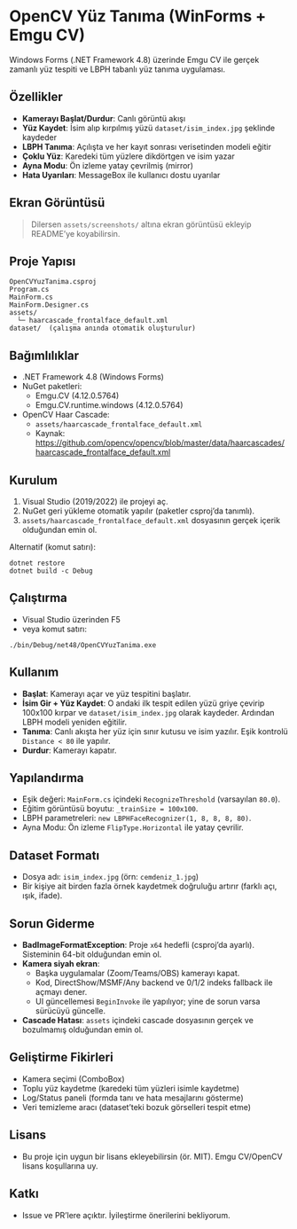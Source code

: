 # OpenCV Yüz Tanıma (WinForms + Emgu CV)

Windows Forms (.NET Framework 4.8) üzerinde Emgu CV ile gerçek zamanlı yüz tespiti ve LBPH tabanlı yüz tanıma uygulaması.

## Özellikler
- **Kamerayı Başlat/Durdur**: Canlı görüntü akışı
- **Yüz Kaydet**: İsim alıp kırpılmış yüzü `dataset/isim_index.jpg` şeklinde kaydeder
- **LBPH Tanıma**: Açılışta ve her kayıt sonrası verisetinden modeli eğitir
- **Çoklu Yüz**: Karedeki tüm yüzlere dikdörtgen ve isim yazar
- **Ayna Modu**: Ön izleme yatay çevrilmiş (mirror)
- **Hata Uyarıları**: MessageBox ile kullanıcı dostu uyarılar

## Ekran Görüntüsü
> Dilersen `assets/screenshots/` altına ekran görüntüsü ekleyip README’ye koyabilirsin.

## Proje Yapısı
```
OpenCVYuzTanima.csproj
Program.cs
MainForm.cs
MainForm.Designer.cs
assets/
  └─ haarcascade_frontalface_default.xml
dataset/  (çalışma anında otomatik oluşturulur)
```

## Bağımlılıklar
- .NET Framework 4.8 (Windows Forms)
- NuGet paketleri:
  - Emgu.CV (4.12.0.5764)
  - Emgu.CV.runtime.windows (4.12.0.5764)
- OpenCV Haar Cascade:
  - `assets/haarcascade_frontalface_default.xml`
  - Kaynak: https://github.com/opencv/opencv/blob/master/data/haarcascades/haarcascade_frontalface_default.xml

## Kurulum
1. Visual Studio (2019/2022) ile projeyi aç.
2. NuGet geri yükleme otomatik yapılır (paketler csproj’da tanımlı).
3. `assets/haarcascade_frontalface_default.xml` dosyasının gerçek içerik olduğundan emin ol.

Alternatif (komut satırı):
```
dotnet restore
dotnet build -c Debug
```

## Çalıştırma
- Visual Studio üzerinden F5
- veya komut satırı:
```
./bin/Debug/net48/OpenCVYuzTanima.exe
```

## Kullanım
- **Başlat**: Kamerayı açar ve yüz tespitini başlatır.
- **İsim Gir + Yüz Kaydet**: O andaki ilk tespit edilen yüzü griye çevirip 100x100 kırpar ve `dataset/isim_index.jpg` olarak kaydeder. Ardından LBPH modeli yeniden eğitilir.
- **Tanıma**: Canlı akışta her yüz için sınır kutusu ve isim yazılır. Eşik kontrolü `Distance < 80` ile yapılır.
- **Durdur**: Kamerayı kapatır.

## Yapılandırma
- Eşik değeri: `MainForm.cs` içindeki `RecognizeThreshold` (varsayılan `80.0`).
- Eğitim görüntüsü boyutu: `_trainSize = 100x100`.
- LBPH parametreleri: `new LBPHFaceRecognizer(1, 8, 8, 8, 80)`.
- Ayna Modu: Ön izleme `FlipType.Horizontal` ile yatay çevrilir.

## Dataset Formatı
- Dosya adı: `isim_index.jpg` (örn: `cemdeniz_1.jpg`)
- Bir kişiye ait birden fazla örnek kaydetmek doğruluğu artırır (farklı açı, ışık, ifade).

## Sorun Giderme
- **BadImageFormatException**: Proje `x64` hedefli (csproj’da ayarlı). Sisteminin 64-bit olduğundan emin ol.
- **Kamera siyah ekran**:
  - Başka uygulamalar (Zoom/Teams/OBS) kamerayı kapat.
  - Kod, DirectShow/MSMF/Any backend ve 0/1/2 indeks fallback ile açmayı dener.
  - UI güncellemesi `BeginInvoke` ile yapılıyor; yine de sorun varsa sürücüyü güncelle.
- **Cascade Hatası**: `assets` içindeki cascade dosyasının gerçek ve bozulmamış olduğundan emin ol.

## Geliştirme Fikirleri
- Kamera seçimi (ComboBox)
- Toplu yüz kaydetme (karedeki tüm yüzleri isimle kaydetme)
- Log/Status paneli (formda tanı ve hata mesajlarını gösterme)
- Veri temizleme aracı (dataset’teki bozuk görselleri tespit etme)

## Lisans
- Bu proje için uygun bir lisans ekleyebilirsin (ör. MIT). Emgu CV/OpenCV lisans koşullarına uy.

## Katkı
- Issue ve PR’lere açıktır. İyileştirme önerilerini bekliyorum.
